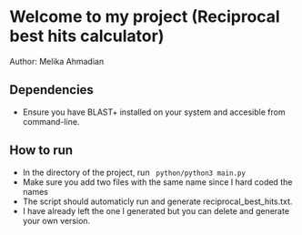 # Welcome to my project (Reciprocal best hits calculator)
Author: Melika Ahmadian


## Dependencies
- Ensure you have BLAST+ installed on your system and accesible from command-line.

## How to run
- In the directory of the project, run ``` python/python3 main.py```
- Make sure you add two files with the same name since I hard coded the names 
- The script should automaticly run and generate reciprocal_best_hits.txt.
- I have already left the one I generated but you can delete and generate your own version.
